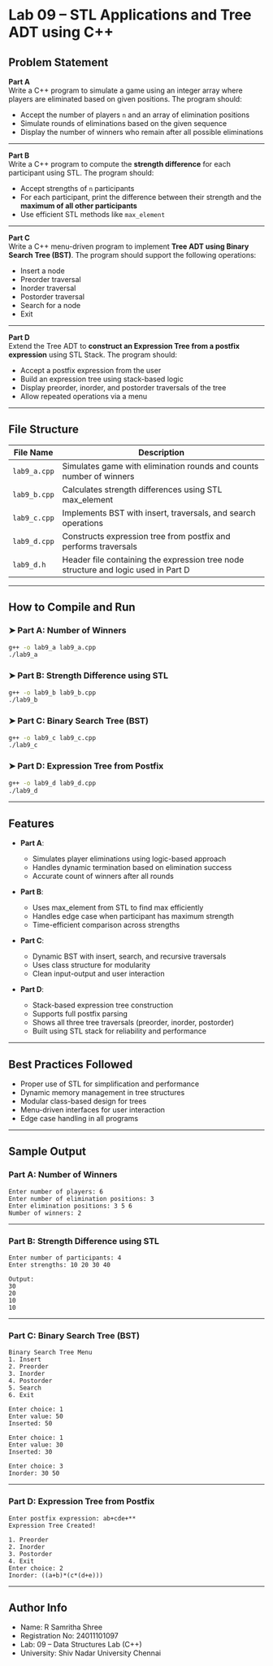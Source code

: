 # Lab 09 – STL Applications and Tree ADT using C++

## Problem Statement

**Part A**  
Write a C++ program to simulate a game using an integer array where players are eliminated based on given positions. The program should:

- Accept the number of players `n` and an array of elimination positions  
- Simulate rounds of eliminations based on the given sequence  
- Display the number of winners who remain after all possible eliminations

---

**Part B**  
Write a C++ program to compute the **strength difference** for each participant using STL. The program should:

- Accept strengths of `n` participants  
- For each participant, print the difference between their strength and the **maximum of all other participants**  
- Use efficient STL methods like `max_element`

---

**Part C**  
Write a C++ menu-driven program to implement **Tree ADT using Binary Search Tree (BST)**. The program should support the following operations:

- Insert a node  
- Preorder traversal  
- Inorder traversal  
- Postorder traversal  
- Search for a node  
- Exit

---

**Part D**  
Extend the Tree ADT to **construct an Expression Tree from a postfix expression** using STL Stack. The program should:

- Accept a postfix expression from the user  
- Build an expression tree using stack-based logic  
- Display preorder, inorder, and postorder traversals of the tree  
- Allow repeated operations via a menu

---

## File Structure

| File Name            | Description                                                        |
|----------------------|--------------------------------------------------------------------|
| `lab9_a.cpp`         | Simulates game with elimination rounds and counts number of winners |
| `lab9_b.cpp`         | Calculates strength differences using STL max_element               |
| `lab9_c.cpp`         | Implements BST with insert, traversals, and search operations       |
| `lab9_d.cpp`         | Constructs expression tree from postfix and performs traversals     |
| `lab9_d.h`    | Header file containing the expression tree node structure and logic used in Part D |

---

## How to Compile and Run

### ➤ Part A: Number of Winners

```bash
g++ -o lab9_a lab9_a.cpp
./lab9_a
```

### ➤ Part B: Strength Difference using STL

```bash
g++ -o lab9_b lab9_b.cpp
./lab9_b
```

### ➤ Part C: Binary Search Tree (BST)

```bash
g++ -o lab9_c lab9_c.cpp
./lab9_c
```

### ➤ Part D: Expression Tree from Postfix

```bash
g++ -o lab9_d lab9_d.cpp
./lab9_d
```

---

## Features

- **Part A**:  
  - Simulates player eliminations using logic-based approach
  - Handles dynamic termination based on elimination success  
  - Accurate count of winners after all rounds

- **Part B**:  
  - Uses max_element from STL to find max efficiently  
  - Handles edge case when participant has maximum strength
  - Time-efficient comparison across strengths

- **Part C**:  
  - Dynamic BST with insert, search, and recursive traversals
  - Uses class structure for modularity
  - Clean input-output and user interaction

- **Part D**:  
  - Stack-based expression tree construction  
  - Supports full postfix parsing 
  - Shows all three tree traversals (preorder, inorder, postorder)
  - Built using STL stack for reliability and performance

---

## Best Practices Followed

- Proper use of STL for simplification and performance 
- Dynamic memory management in tree structures 
- Modular class-based design for trees  
- Menu-driven interfaces for user interaction
-  Edge case handling in all programs 

---

## Sample Output

### Part A: Number of Winners

```
Enter number of players: 6
Enter number of elimination positions: 3
Enter elimination positions: 3 5 6
Number of winners: 2
```

---

### Part B: Strength Difference using STL

```
Enter number of participants: 4
Enter strengths: 10 20 30 40

Output:
30
20
10
10
```

---

### Part C: Binary Search Tree (BST)

```
Binary Search Tree Menu
1. Insert
2. Preorder
3. Inorder
4. Postorder
5. Search
6. Exit

Enter choice: 1
Enter value: 50
Inserted: 50

Enter choice: 1
Enter value: 30
Inserted: 30

Enter choice: 3
Inorder: 30 50
```

---

### Part D: Expression Tree from Postfix

```
Enter postfix expression: ab+cde+**
Expression Tree Created!

1. Preorder
2. Inorder
3. Postorder
4. Exit
Enter choice: 2
Inorder: ((a+b)*(c*(d+e)))
```

---

## Author Info

- Name: R Samritha Shree  
- Registration No: 24011101097  
- Lab: 09 – Data Structures Lab (C++)  
- University: Shiv Nadar University Chennai  
